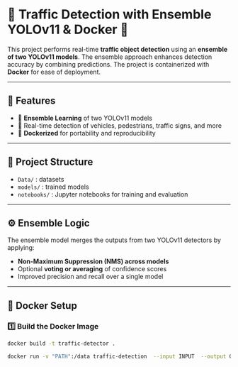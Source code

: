 # 🚦 Traffic Detection with Ensemble YOLOv11 & Docker 🐳

This project performs real-time **traffic object detection** using an **ensemble of two YOLOv11 models**. The ensemble approach enhances detection accuracy by combining predictions. The project is containerized with **Docker** for ease of deployment.

---

## 🧠 Features

- 🧩 **Ensemble Learning** of two YOLOv11 models  
- 🚗 Real-time detection of vehicles, pedestrians, traffic signs, and more  
- 🐳 **Dockerized** for portability and reproducibility  


---

## 📁 Project Structure

- `Data/` : datasets
- `models/` : trained models
- `notebooks/` : Jupyter notebooks for training and evaluation
---

## ⚙️ Ensemble Logic

The ensemble model merges the outputs from two YOLOv11 detectors by applying:

- **Non-Maximum Suppression (NMS) across models**
- Optional **voting or averaging** of confidence scores  
- Improved precision and recall over a single model

---

## 🐳 Docker Setup

### 1️⃣ Build the Docker Image

```bash
docker build -t traffic-detector .

docker run -v "PATH":/data traffic-detection  --input INPUT  --output OUTPUT

